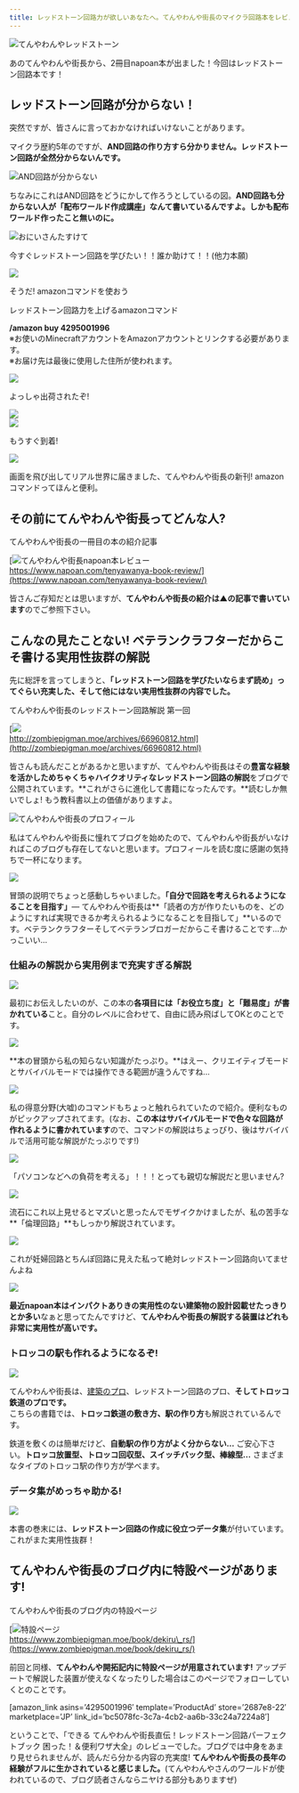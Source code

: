 ```yaml
---
title: レッドストーン回路力が欲しいあなたへ。てんやわんや街長のマイクラ回路本をレビュー。
---
```


![てんやわんやレッドストーン](https://cdn-ak.f.st-hatena.com/images/fotolife/s/sasigume/20210208/20210208123820.png)

あのてんやわんや街長から、2冊目napoan本が出ました！今回はレッドストーン回路本です！

## レッドストーン回路が分からない！

突然ですが、皆さんに言っておかなければいけないことがあります。

マイクラ歴約5年のですが、**AND回路の作り方すら分かりません。レッドストーン回路が全然分からないんです。**

![AND回路が分からない](https://cdn-ak.f.st-hatena.com/images/fotolife/s/sasigume/20210208/20210208093249.png)

ちなみにこれはAND回路をどうにかして作ろうとしているの図。**AND回路も分からない人が「配布ワールド作成講座」なんて書いているんですよ。しかも配布ワールド作ったこと無いのに。**

![おにいさんたすけて](https://cdn-ak.f.st-hatena.com/images/fotolife/s/sasigume/20210208/20210208093254.png)

今すぐレッドストーン回路を学びたい！！誰か助けて！！(他力本願)

![](https://cdn-ak.f.st-hatena.com/images/fotolife/s/sasigume/20210208/20210208093258.png)

そうだ! amazonコマンドを使おう

レッドストーン回路力を上げるamazonコマンド

**/amazon buy 4295001996**  
※お使いのMinecraftアカウントをAmazonアカウントとリンクする必要があります。  
※お届け先は最後に使用した住所が使われます。

![](https://cdn-ak.f.st-hatena.com/images/fotolife/s/sasigume/20210208/20210208102249.png)

よっしゃ出荷されたぞ!

![](https://cdn-ak.f.st-hatena.com/images/fotolife/s/sasigume/20210208/20210208091340.png)  
![](https://cdn-ak.f.st-hatena.com/images/fotolife/s/sasigume/20210208/20210208123929.png)

もうすぐ到着!

![](https://cdn-ak.f.st-hatena.com/images/fotolife/s/sasigume/20210208/20210208085930.png)

画面を飛び出してリアル世界に届きました、てんやわんや街長の新刊! amazonコマンドってほんと便利。

## その前にてんやわんや街長ってどんな人?

てんやわんや街長の一冊目の本の紹介記事

[![てんやわんや街長napoan本レビュー](https://cdn-ak.f.st-hatena.com/images/fotolife/s/sasigume/20210208/20210208103436.png)  
https://www.napoan.com/tenyawanya-book-review/](https://www.napoan.com/tenyawanya-book-review/)

皆さんご存知だとは思いますが、**てんやわんや街長の紹介は▲の記事で書いています**のでご参照下さい。

## こんなの見たことない! ベテランクラフターだからこそ書ける実用性抜群の解説

先に総評を言ってしまうと、**「レッドストーン回路を学びたいならまず読め」**ってぐらい**充実した、そして他にはない実用性抜群の内容でした。**

てんやわんや街長のレッドストーン回路解説 第一回

[![](https://cdn-ak.f.st-hatena.com/images/fotolife/s/sasigume/20210208/20210208113802.png)  
http://zombiepigman.moe/archives/66960812.html](http://zombiepigman.moe/archives/66960812.html)

皆さんも読んだことがあるかと思いますが、てんやわんや街長はその**豊富な経験を活かしためちゃくちゃハイクオリティなレッドストーン回路の解説**をブログで公開されています。**これがさらに進化して書籍になったんです。**読むしか無いでしょ! もう教科書以上の価値がありますよ。

![てんやわんや街長のプロフィール](https://cdn-ak.f.st-hatena.com/images/fotolife/s/sasigume/20210208/20210208085942.png)

私はてんやわんや街長に憧れてブログを始めたので、てんやわんや街長がいなければこのブログも存在してないと思います。プロフィールを読む度に感謝の気持ちで一杯になります。

![](https://cdn-ak.f.st-hatena.com/images/fotolife/s/sasigume/20210208/20210208093923.png)

冒頭の説明でちょっと感動しちゃいました。**「自分で回路を考えられるようになることを目指す」**― てんやわんや街長は**「読者の方が作りたいものを、どのようにすれば実現できるか考えられるようになることを目指して」**いるのです。ベテランクラフターそしてベテランブロガーだからこそ書けることです…かっこいい…

### 仕組みの解説から実用例まで充実すぎる解説

![](https://cdn-ak.f.st-hatena.com/images/fotolife/s/sasigume/20210208/20210208090039.png)

最初にお伝えしたいのが、この本の**各項目には「お役立ち度」と「難易度」が書かれている**こと。自分のレベルに合わせて、自由に読み飛ばしてOKとのことです。

![](https://cdn-ak.f.st-hatena.com/images/fotolife/s/sasigume/20210208/20210208192648.png)

**本の冒頭から私の知らない知識がたっぷり。**はえー、クリエイティブモードとサバイバルモードでは操作できる範囲が違うんですね…

![](https://cdn-ak.f.st-hatena.com/images/fotolife/s/sasigume/20210208/20210208090025.png)

私の得意分野(大嘘)のコマンドもちょっと触れられていたので紹介。便利なものがピックアップされてます。(なお、**この本はサバイバルモードで色々な回路が作れるように書かれています**ので、コマンドの解説はちょっぴり、後はサバイバルで活用可能な解説がたっぷりです!)

![](https://cdn-ak.f.st-hatena.com/images/fotolife/s/sasigume/20210208/20210208090034.png)

「パソコンなどへの負荷を考える」！！！とっても親切な解説だと思いません?

![](https://cdn-ak.f.st-hatena.com/images/fotolife/s/sasigume/20210208/20210208090048.png)

流石にこれ以上見せるとマズいと思ったんでモザイクかけましたが、私の苦手な**「倫理回路」**もしっかり解説されています。

![](https://cdn-ak.f.st-hatena.com/images/fotolife/s/sasigume/20210208/20210208090058.png)

これが妊婦回路とちんぽ回路に見えた私って絶対レッドストーン回路向いてませんよね

![](https://cdn-ak.f.st-hatena.com/images/fotolife/s/sasigume/20210208/20210208090102.png)

**最近napoan本はインパクトありきの実用性のない建築物の設計図載せたっきりとか多い**なぁと思ってたんですけど、**てんやわんや街長の解説する装置はどれも非常に実用性が高いです。**

### トロッコの駅も作れるようになるぞ!

![](https://cdn-ak.f.st-hatena.com/images/fotolife/s/sasigume/20210208/20210208090121.png)

てんやわんや街長は、[建築のプロ](https://www.napoan.com/tenyawanya-book-review/)、レッドストーン回路のプロ、**そしてトロッコ鉄道のプロです。**  
こちらの書籍では、**トロッコ鉄道の敷き方、駅の作り方**も解説されているんです。

鉄道を敷くのは簡単だけど、**自動駅の作り方がよく分からない…** ご安心下さい。**トロッコ放置型、トロッコ回収型、スイッチバック型、棒線型…** さまざまなタイプのトロッコ駅の作り方が学べます。

### データ集がめっちゃ助かる!

![](https://cdn-ak.f.st-hatena.com/images/fotolife/s/sasigume/20210208/20210208090127.png)

本書の巻末には、**レッドストーン回路の作成に役立つデータ集**が付いています。これがまた実用性抜群！

## てんやわんや街長のブログ内に特設ページがあります!

てんやわんや街長のブログ内の特設ページ

[![特設ページ](https://cdn-ak.f.st-hatena.com/images/fotolife/s/sasigume/20210208/20210208113806.png)  
https://www.zombiepigman.moe/book/dekiru\_rs/](https://www.zombiepigman.moe/book/dekiru_rs/)

前回と同様、**てんやわんや開拓記内に特設ページが用意されています!** アップデートで解説した装置が使えなくなったりした場合はこのページでフォローしていくとのことです。

\[amazon\_link asins=’4295001996′ template=’ProductAd’ store=’2687e8-22′ marketplace=’JP’ link\_id=’bc5078fc-3c7a-4cb2-aa6b-33c24a7224a8′\]

ということで、「できる てんやわんや街長直伝！レッドストーン回路パーフェクトブック 困った！＆便利ワザ大全」のレビューでした。ブログでは中身をあまり見せられませんが、読んだら分かる内容の充実度! **てんやわんや街長の長年の経験がフルに生かされていると感じました。**(てんやわんやさんのワールドが使われているので、ブログ読者さんならニヤける部分もありますぜ)
